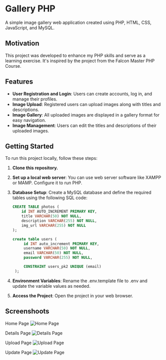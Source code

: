 # Gallery PHP

A simple image gallery web application created using PHP, HTML, CSS, JavaScript, and MySQL.

## Motivation

This project was developed to enhance my PHP skills and serve as a learning exercise. It's inspired by the project from the Falcon Master PHP Course.


## Features

- **User Registration and Login**: Users can create accounts, log in, and manage their profiles.
- **Image Upload**: Registered users can upload images along with titles and descriptions.
- **Image Gallery**: All uploaded images are displayed in a gallery format for easy navigation.
- **Image Management**: Users can edit the titles and descriptions of their uploaded images.

## Getting Started

To run this project locally, follow these steps:

1. **Clone this repository.**

2. **Set up a local web server**: You can use web server software like XAMPP or MAMP. Configure it to run PHP.

3. **Database Setup**: Create a MySQL database and define the required tables using the following SQL code:

   ```sql
   CREATE TABLE photos (
       id INT AUTO_INCREMENT PRIMARY KEY,
       title VARCHAR(50) NOT NULL,
       description VARCHAR(255) NOT NULL,
       img_url VARCHAR(255) NOT NULL
   );

   create table users (
        id INT auto_increment PRIMARY KEY,
        username VARCHAR(50) NOT NULL,
        email VARCHAR(50) NOT NULL,
        password VARCHAR(255) NOT NULL,

        CONSTRAINT users_pk2 UNIQUE (email)
    );
4. **Environment Variables**: Rename the .env.template file to .env and update the variable values as needed.

5. **Access the Project**: Open the project in your web browser.


## Screenshoots

Home Page
![Home Page](public/images/home-page.png)

Details Page
![Details Page](public/images/details-page.png)

Upload Page
![Upload Page](public/images/upload-page.png)

Update Page
![Update Page](public/images/update-page.png)
